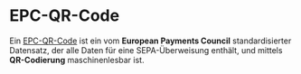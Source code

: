 # EPC-QR-Code

Ein [EPC-QR-Code](https://de.wikipedia.org/wiki/EPC-QR-Code) ist ein vom **European Payments Council** standardisierter Datensatz, der alle Daten für eine SEPA-Überweisung enthält, und mittels **QR-Codierung** maschinenlesbar ist.

